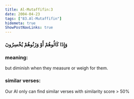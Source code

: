 ```yaml
---
title: Al-Mutaffifin:3
date: 2004-04-23
tags: ["83.Al-Mutaffifin"]
hidemeta: true 
ShowPostNavLinks: true 
---
```

### وَإِذَا كَالُوهُمْ أَوْ وَزَنُوهُمْ يُخْسِرُونَ
### meaning: 
but diminish when they measure or weigh for them.
### similar verses: 

Our AI only can find similar verses with similarity score > 50% 




